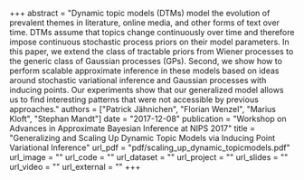 +++
abstract = "Dynamic topic models (DTMs) model the evolution of prevalent themes in literature, online media, and other forms of text over time. DTMs assume that topics change continuously over time and therefore impose continuous stochastic process priors on their model parameters. In this paper, we extend the class of tractable priors from Wiener processes to the generic class of Gaussian processes (GPs). Second, we show how to perform scalable approximate inference in these models based on ideas around stochastic variational inference and Gaussian processes with inducing points. Our experiments show that our generalized model allows us to find interesting patterns that were not accessible by previous approaches."
authors = ["Patrick Jähnichen", "Florian Wenzel", "Marius Kloft", "Stephan Mandt"]
date = "2017-12-08"
publication = "Workshop on Advances in Approximate Bayesian Inference at NIPS 2017"
title = "Generalizing and Scaling Up Dynamic Topic Models via Inducing Point Variational Inference"
url_pdf = "pdf/scaling_up_dynamic_topicmodels.pdf"
url_image = ""
url_code = ""
url_dataset = ""
url_project = ""
url_slides = ""
url_video = ""
url_external = ""
+++